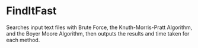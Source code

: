 # FindItFast
Searches input text files with Brute Force, the Knuth-Morris-Pratt Algorithm, and the Boyer Moore Algorithm, then outputs the results and time taken for each method.
